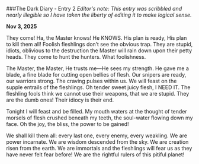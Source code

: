 ###The Dark Diary - Entry 2
*Editor's note:  This entry was scribbled and nearly illegible so I have taken the liberty of editing it to make logical sense.*

**Nov 3, 2025**

They come!  Ha, the Master knows!  He KNOWS.  His plan is ready, His plan to kill them all!  Foolish fleshlings don’t see the obvious trap.  They are stupid, idiots, oblivious to the destruction the Master will rain down upon their petty heads.  They come to hunt the hunters.  What foolishness.

The Master, the Master, He trusts me—He sees my strength.  He gave me a blade, a fine blade for cutting open bellies of flesh.  Our snipers are ready, our warriors strong.  The craving pulses within us.  We will feast on the supple entrails of the fleshlings.  Oh tender sweet juicy flesh, I NEED IT.  The fleshling fools think we cannot use their weapons, that we are stupid.  They are the dumb ones!  Their idiocy is their end.

Tonight I will feast and be filled.  My mouth waters at the thought of tender morsels of flesh crushed beneath my teeth, the soul-water flowing down my face.  Oh the joy, the bliss, the power to be gained!

We shall kill them all: every last one, every enemy, every weakling.  We are power incarnate.  We are wisdom descended from the sky.  We are creation risen from the earth.  We are immortals and the fleshlings will fear us as they have never felt fear before!  We are the rightful rulers of this pitiful planet!